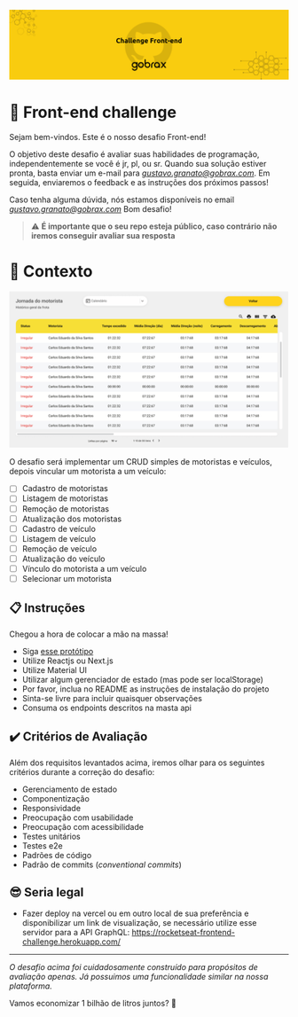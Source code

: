 ![image](https://github.com/gobrax/frontend-challenges/blob/main/images/capa-github.png)


# 🚀 Front-end challenge

Sejam bem-vindos. Este é o nosso desafio Front-end!

O objetivo deste desafio é avaliar suas habilidades de programação, independentemente se você é jr, pl, ou sr.
Quando sua solução estiver pronta, basta enviar um e-mail para *gustavo.granato@gobrax.com*.
Em seguida, enviaremos o feedback e as instruções dos próximos passos!

Caso tenha alguma dúvida, nós estamos disponíveis no email *gustavo.granato@gobrax.com*
Bom desafio!

> ⚠️ **É importante que o seu repo esteja público, caso contrário não iremos conseguir avaliar sua resposta**

# 🧠 Contexto

![Protótipo](https://github.com/gobrax/frontend-challenges/blob/main/images/cadastro.png)

O desafio será implementar um CRUD simples de motoristas e veículos, depois vincular um motorista a um veículo:
- [ ] Cadastro de motoristas
- [ ] Listagem de motoristas
- [ ] Remoção de motoristas
- [ ] Atualização dos motoristas
- [ ] Cadastro de veículo
- [ ] Listagem de veículo
- [ ] Remoção de veículo
- [ ] Atualização do veículo
- [ ] Vínculo do motorista a um veículo
- [ ] Selecionar um motorista

## 📋 Instruções

Chegou a hora de colocar a mão na massa!

- Siga [esse protótipo](https://gobrax.com.br)
- Utilize Reactjs ou Next.js
- Utilize Material UI
- Utilizar algum gerenciador de estado (mas pode ser localStorage)
- Por favor, inclua no README as instruções de instalação do projeto
- Sinta-se livre para incluir quaisquer observações
- Consuma os endpoints descritos na masta api
 
## ✔️ Critérios de Avaliação

Além dos requisitos levantados acima, iremos olhar para os seguintes critérios durante a correção do desafio:

- Gerenciamento de estado
- Componentização
- Responsividade
- Preocupação com usabilidade
- Preocupação com acessibilidade
- Testes unitários
- Testes e2e
- Padrões de código
- Padrão de commits (_conventional commits_)

## 😎 Seria legal
- Fazer deploy na vercel ou em outro local de sua preferência e disponibilizar um link de visualização, se necessário utilize esse servidor para a API GraphQL:  https://rocketseat-frontend-challenge.herokuapp.com/

---

_O desafio acima foi cuidadosamente construído para propósitos de avaliação apenas. Já possuimos uma funcionalidade similar na nossa plataforma._

Vamos economizar 1 bilhão de litros juntos? 💛
